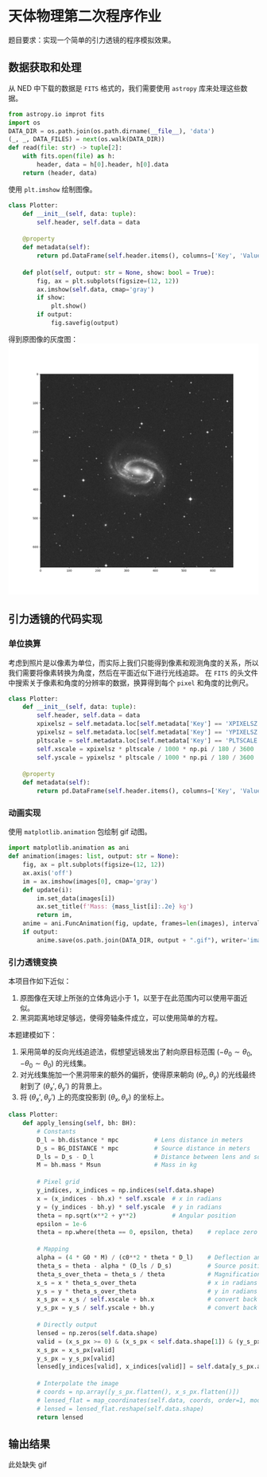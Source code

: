 # 天体物理第二次程序作业

题目要求：实现一个简单的引力透镜的程序模拟效果。

## 数据获取和处理

从 NED 中下载的数据是 `FITS` 格式的，我们需要使用 `astropy` 库来处理这些数据。

```python
from astropy.io improt fits
import os
DATA_DIR = os.path.join(os.path.dirname(__file__), 'data')
(_, _, DATA_FILES) = next(os.walk(DATA_DIR))
def read(file: str) -> tuple[2]:
    with fits.open(file) as h:
        header, data = h[0].header, h[0].data
    return (header, data)
```

使用 `plt.imshow` 绘制图像。
```python
class Plotter:
    def __init__(self, data: tuple):
        self.header, self.data = data

    @property
    def metadata(self):
        return pd.DataFrame(self.header.items(), columns=['Key', 'Value'])
    
    def plot(self, output: str = None, show: bool = True):
        fig, ax = plt.subplots(figsize=(12, 12))
        ax.imshow(self.data, cmap='gray')
        if show:
            plt.show()
        if output:
            fig.savefig(output)
```

得到原图像的灰度图：
![original](https://github.com/zty624/repo2_Lense/blob/main/src/data/NGC_1300_I_IIIaJ_dss1.png)

## 引力透镜的代码实现

### 单位换算

考虑到照片是以像素为单位，而实际上我们只能得到像素和观测角度的关系，所以我们需要将像素转换为角度，然后在平面近似下进行光线追踪。
在 `FITS` 的头文件中搜索关于像素和角度的分辨率的数据，换算得到每个 `pixel` 和角度的比例尺。

```python
class Plotter:
    def __init__(self, data: tuple):
        self.header, self.data = data
        xpixelsz = self.metadata.loc[self.metadata['Key'] == 'XPIXELSZ'].iloc[0]['Value']
        ypixelsz = self.metadata.loc[self.metadata['Key'] == 'YPIXELSZ'].iloc[0]['Value']
        pltscale = self.metadata.loc[self.metadata['Key'] == 'PLTSCALE'].iloc[0]['Value']
        self.xscale = xpixelsz * pltscale / 1000 * np.pi / 180 / 3600   # rad/px
        self.yscale = ypixelsz * pltscale / 1000 * np.pi / 180 / 3600   # rad/px

    @property
    def metadata(self):
        return pd.DataFrame(self.header.items(), columns=['Key', 'Value'])
```

### 动画实现

使用 `matplotlib.animation` 包绘制 gif 动图。

```python
import matplotlib.animation as ani
def animation(images: list, output: str = None):
    fig, ax = plt.subplots(figsize=(12, 12))
    ax.axis('off')
    im = ax.imshow(images[0], cmap='gray')
    def update(i):
        im.set_data(images[i])
        ax.set_title(f'Mass: {mass_list[i]:.2e} kg')
        return im,
    anime = ani.FuncAnimation(fig, update, frames=len(images), interval=200)
    if output:
        anime.save(os.path.join(DATA_DIR, output + ".gif"), writer='imagemagick')
```

### 引力透镜变换

本项目作如下近似：

1. 原图像在天球上所张的立体角远小于 1，以至于在此范围内可以使用平面近似。
2. 黑洞距离地球足够远，使得旁轴条件成立，可以使用简单的方程。

本题建模如下：

1. 采用简单的反向光线追迹法，假想望远镜发出了射向原目标范围 $(-\theta_0 \sim \theta_0, -\theta_0 \sim \theta_0)$ 的光线集。
2. 对光线集施加一个黑洞带来的额外的偏折，使得原来朝向 $(\theta_x, \theta_y)$ 的光线最终射到了 $(\theta_x', \theta_y')$ 的背景上。
3. 将 $(\theta_x', \theta_y')$ 上的亮度投影到 $(\theta_x, \theta_y)$ 的坐标上。

```python
class Plotter:
    def apply_lensing(self, bh: BH):
        # Constants
        D_l = bh.distance * mpc          # Lens distance in meters
        D_s = BG_DISTANCE * mpc          # Source distance in meters
        D_ls = D_s - D_l                 # Distance between lens and source
        M = bh.mass * Msun               # Mass in kg

        # Pixel grid
        y_indices, x_indices = np.indices(self.data.shape)
        x = (x_indices - bh.x) * self.xscale  # x in radians
        y = (y_indices - bh.y) * self.yscale  # y in radians
        theta = np.sqrt(x**2 + y**2)          # Angular position
        epsilon = 1e-6
        theta = np.where(theta == 0, epsilon, theta)    # replace zero with eps

        # Mapping
        alpha = (4 * G0 * M) / (c0**2 * theta * D_l)    # Deflection angle
        theta_s = theta - alpha * (D_ls / D_s)          # Source position
        theta_s_over_theta = theta_s / theta            # Magnification
        x_s = x * theta_s_over_theta                    # x in radians
        y_s = y * theta_s_over_theta                    # y in radians
        x_s_px = x_s / self.xscale + bh.x               # convert back to x_px
        y_s_px = y_s / self.yscale + bh.y               # convert back to y_px

        # Directly output
        lensed = np.zeros(self.data.shape)
        valid = (x_s_px >= 0) & (x_s_px < self.data.shape[1]) & (y_s_px >= 0) & (y_s_px < self.data.shape[0])
        x_s_px = x_s_px[valid]
        y_s_px = y_s_px[valid]
        lensed[y_indices[valid], x_indices[valid]] = self.data[y_s_px.astype(int), x_s_px.astype(int)]

        # Interpolate the image
        # coords = np.array([y_s_px.flatten(), x_s_px.flatten()])
        # lensed_flat = map_coordinates(self.data, coords, order=1, mode='nearest')
        # lensed = lensed_flat.reshape(self.data.shape)
        return lensed
```

## 输出结果

此处缺失 gif